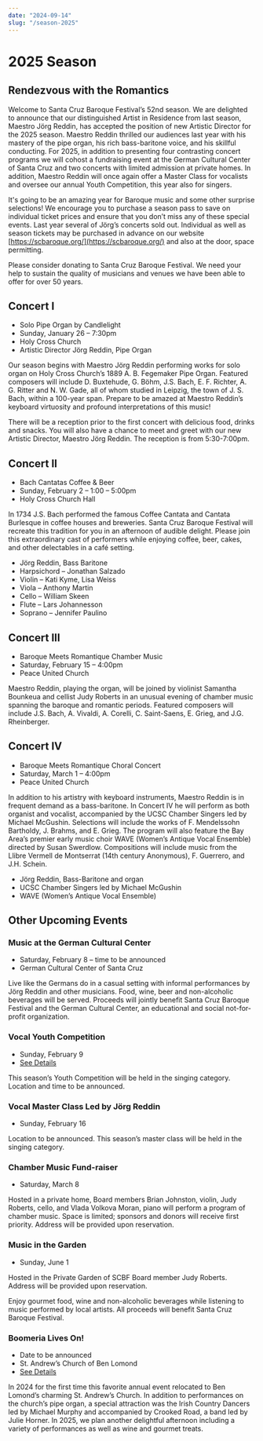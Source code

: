 ```yaml
---
date: "2024-09-14"
slug: "/season-2025"
---
```


# 2025 Season

## Rendezvous with the Romantics

Welcome to Santa Cruz Baroque Festival’s 52nd season. We are delighted to announce that our distinguished Artist in Residence from last season, Maestro Jörg Reddin, has accepted the position of new Artistic Director for the 2025 season. Maestro Reddin thrilled our audiences last year with his mastery of the pipe organ, his rich bass-baritone voice, and his skillful conducting. For 2025, in addition to presenting four contrasting concert programs we will cohost a fundraising event at the German Cultural Center of Santa Cruz and two concerts with limited admission at private homes. In addition, Maestro Reddin will once again offer a Master Class for vocalists and oversee our annual Youth Competition, this year also for singers. 

It's going to be an amazing year for Baroque music and some other surprise selections! We encourage you to purchase a season pass to save on individual ticket prices and ensure that you don’t miss any of these special events. Last year several of Jörg’s concerts sold out. Individual as well as season tickets may be purchased in advance on our website [https://scbaroque.org/](https://scbaroque.org/) and also at the door, space permitting.

Please consider donating to Santa Cruz Baroque Festival. We need your help to sustain the quality of musicians and venues we have been able to offer for over 50 years.

## Concert I
* Solo Pipe Organ by Candlelight
* Sunday, January 26 – 7:30pm
* Holy Cross Church
* Artistic Director Jörg Reddin, Pipe Organ

Our season begins with Maestro Jörg Reddin performing works for solo organ on Holy Cross Church’s 1889 A. B. Fegemaker Pipe Organ. Featured composers will include D. Buxtehude, G. Böhm, J.S. Bach, E. F. Richter, A. G. Ritter and N. W. Gade, all of whom studied in Leipzig, the town of J. S. Bach, within a 100-year span. Prepare to be amazed at Maestro Reddin’s keyboard virtuosity and profound interpretations of this music!

There will be a reception prior to the first concert with delicious food, drinks and snacks. You will also have a chance to meet and greet with our new Artistic Director, Maestro Jörg Reddin. The reception is from 5:30-7:00pm.


## Concert II
* Bach Cantatas Coffee & Beer
* Sunday, February 2 – 1:00 – 5:00pm
* Holy Cross Church Hall

In 1734 J.S. Bach performed the famous Coffee Cantata and Cantata Burlesque in coffee houses and breweries.  Santa Cruz Baroque Festival will recreate this tradition for you in an afternoon of audible delight.  Please join this extraordinary cast of performers while enjoying coffee, beer, cakes, and other delectables in a café setting.

* Jörg Reddin, Bass Baritone
* Harpsichord – Jonathan Salzado
* Violin – Kati Kyme, Lisa Weiss
* Viola – Anthony Martin
* Cello – William Skeen
* Flute – Lars Johannesson
* Soprano – Jennifer Paulino


## Concert III 
* Baroque Meets Romantique Chamber Music
* Saturday, February 15 – 4:00pm
* Peace United Church

Maestro Reddin, playing the organ, will be joined by violinist Samantha Bounkeua and cellist Judy Roberts in an unusual evening of chamber music spanning the baroque and romantic periods. Featured composers will include J.S. Bach, A. Vivaldi, A. Corelli, C. Saint-Saens, E. Grieg, and J.G. Rheinberger.


## Concert IV
* Baroque Meets Romantique Choral Concert
* Saturday, March 1 – 4:00pm
* Peace United Church

In addition to his artistry with keyboard instruments, Maestro Reddin is in frequent demand as a bass-baritone. In Concert IV he will perform as both organist and vocalist, accompanied by the UCSC Chamber Singers led by Michael McGushin. Selections will include the works of F. Mendelssohn Bartholdy, J. Brahms, and E. Grieg.  The program will also feature the Bay Area’s premier early music choir WAVE (Women’s Antique Vocal Ensemble) directed by Susan Swerdlow. Compositions will include music from the Llibre Vermell de Montserrat (14th century Anonymous), F. Guerrero, and J.H. Schein. 

* Jörg Reddin, Bass-Baritone and organ
* UCSC Chamber Singers led by Michael McGushin
* WAVE (Women’s Antique Vocal Ensemble)

## Other Upcoming Events

### Music at the German Cultural Center
* Saturday, February 8 – time to be announced
* German Cultural Center of Santa Cruz

Live like the Germans do in a casual setting with informal performances by Jörg Reddin and other musicians. Food, wine, beer and non-alcoholic beverages will be served. Proceeds will jointly benefit Santa Cruz Baroque Festival and the German Cultural Center, an educational and social not-for-profit organization.

### Vocal Youth Competition
* Sunday, February 9
* [See Details](/youth2)

This season’s Youth Competition will be held in the singing category.
Location and time to be announced.

### Vocal Master Class Led by Jörg Reddin
* Sunday, February 16

Location to be announced.
This season’s master class will be held in the singing category.

### Chamber Music Fund-raiser 
* Saturday, March 8

Hosted in a private home, Board members Brian Johnston, violin, Judy Roberts, cello, and Vlada Volkova Moran, piano will perform a  program of chamber music. Space is limited; sponsors and donors will receive first priority. Address will be provided upon reservation.

### Music in the Garden
* Sunday, June 1

Hosted in the Private Garden of SCBF Board member Judy Roberts.
Address will be provided upon reservation.

Enjoy gourmet food, wine and non-alcoholic beverages while listening to music performed by local artists. All proceeds will benefit Santa Cruz Baroque Festival.

### Boomeria Lives On!
* Date to be announced
* St. Andrew’s Church of Ben Lomond
* [See Details](/boomeria)

In 2024 for the first time this favorite annual event relocated to Ben Lomond’s charming St. Andrew’s Church. In addition to performances on the church’s pipe organ, a special attraction was the Irish Country Dancers led by Michael Murphy and accompanied by Crooked Road, a band led by Julie Horner.  In 2025, we plan another delightful afternoon including a variety of performances as well as wine and gourmet treats.



